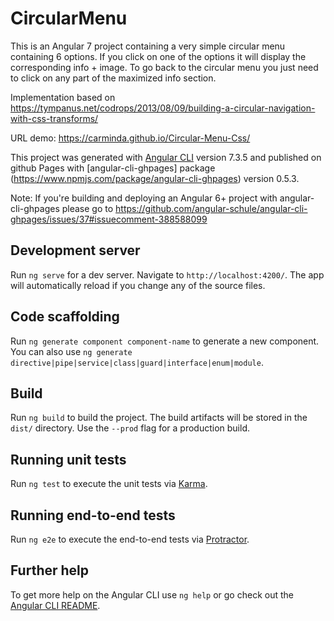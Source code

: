 # CircularMenu

This is an Angular 7 project containing a very simple circular menu containing 6 options. 
If you click on one of the options it will display the corresponding info + image. 
To go back to the circular menu you just need to click on any part of the maximized info section.  

Implementation based on https://tympanus.net/codrops/2013/08/09/building-a-circular-navigation-with-css-transforms/

URL demo: https://carminda.github.io/Circular-Menu-Css/

This project was generated with [Angular CLI](https://github.com/angular/angular-cli) version 7.3.5
 and published on github Pages with [angular-cli-ghpages] package (https://www.npmjs.com/package/angular-cli-ghpages) version 0.5.3. 

Note: If you're building and deploying an Angular 6+ project with angular-cli-ghpages 
please go to https://github.com/angular-schule/angular-cli-ghpages/issues/37#issuecomment-388588099

## Development server

Run `ng serve` for a dev server. Navigate to `http://localhost:4200/`. The app will automatically reload if you change any of the source files.

## Code scaffolding

Run `ng generate component component-name` to generate a new component. You can also use `ng generate directive|pipe|service|class|guard|interface|enum|module`.

## Build

Run `ng build` to build the project. The build artifacts will be stored in the `dist/` directory. Use the `--prod` flag for a production build.

## Running unit tests

Run `ng test` to execute the unit tests via [Karma](https://karma-runner.github.io).

## Running end-to-end tests

Run `ng e2e` to execute the end-to-end tests via [Protractor](http://www.protractortest.org/).

## Further help

To get more help on the Angular CLI use `ng help` or go check out the [Angular CLI README](https://github.com/angular/angular-cli/blob/master/README.md).
